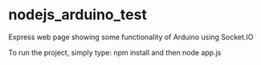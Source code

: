 # nodejs_arduino_test

Express web page showing some functionality of Arduino using Socket.IO

To run the project, simply type:
npm install
and then
node app.js
